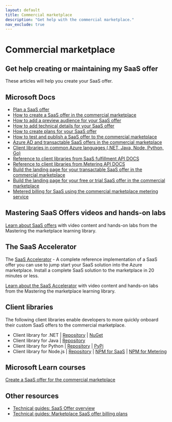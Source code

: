 ```yaml
---
layout: default
title: Commercial marketplace
description: "Get help with the commercial marketplace."
nav_exclude: true
---
```


# Commercial marketplace

## Get help creating or maintaining my SaaS offer

These articles will help you create your SaaS offer. 

## Microsoft Docs

- [Plan a SaaS offer](http://https://docs.microsoft.com/azure/marketplace/plan-saas-offer)
- [How to create a SaaS offer in the commercial marketplace](https://docs.microsoft.com/azure/marketplace/create-new-saas-offer)
- [How to add a preview audience for your SaaS offer](https://docs.microsoft.com/azure/marketplace/create-new-saas-offer-preview)
- [How to add technical details for your SaaS offer](https://docs.microsoft.com/azure/marketplace/create-new-saas-offer-technical)
- [How to create plans for your SaaS offer](https://docs.microsoft.com/azure/marketplace/create-new-saas-offer-plans)
- [How to test and publish a SaaS offer to the commercial marketplace](https://docs.microsoft.com/azure/marketplace/test-publish-saas-offer)
- [Azure AD and transactable SaaS offers in the commercial marketplace](https://docs.microsoft.com/azure/marketplace/azure-ad-saas)
- [Client libraries in common Azure languages (.NET, Java, Node, Python, Go)](#No-content-for-this-topic)
- [Reference to client libraries from SaaS fulfillment API DOCS](https://docs.microsoft.com/azure/marketplace/partner-center-portal/pc-saas-fulfillment-api-v2)
- [Reference to client libraries from Metering API DOCS](https://docs.microsoft.com/azure/marketplace/partner-center-portal/marketplace-metering-service-apis)
- [Build the landing page for your transactable SaaS offer in the commercial marketplace](https://docs.microsoft.com/azure/marketplace/azure-ad-transactable-saas-landing-page)
- [Build the landing page for your free or trial SaaS offer in the commercial marketplace](https://docs.microsoft.com/azure/marketplace/azure-ad-free-or-trial-landing-page)
- [Metered billing for SaaS using the commercial marketplace metering service](https://docs.microsoft.com/azure/marketplace/partner-center-portal/saas-metered-billing)

## Mastering SaaS Offers videos and hands-on labs

[Learn about SaaS offers](https://aka.ms/Mastering-the-Marketplace/saas) with video content and hands-on labs from the Mastering the marketplace learning library.

## The SaaS Accelerator

The [SaaS Accelerator](https://github.com/Azure/Commercial-Marketplace-SaaS-Accelerator) - A complete reference implementation of a SaaS offer you can use to jump start your SaaS solution into the Azure marketplace. Install a complete SaaS solution to the marketplace in 20 minutes or less.

[Learn about the SaaS Accelerator](https://aka.ms/Mastering-the-Marketplace/saas-accelerator) with video content and hands-on labs from the Mastering the marketplace learning library.

## Client libraries

The following client libraries enable developers to more quickly onboard their custom SaaS offers to the commercial marketplace.

- Client library for .NET | [Repository](https://github.com/microsoft/commercial-marketplace-client-dotnet) | [NuGet](https://www.nuget.org/packages/Marketplace.SaaS.Client)
- Client library for Java | [Repository](https://github.com/microsoft/commercial-marketplace-client-java)
- Client library for Python | [Repository](https://github.com/microsoft/commercial-marketplace-client-python) | [PyPi](https://pypi.org/project/azuremarketplace/)
- Client library for Node.js | [Repository](https://github.com/microsoft/commercial-marketplace-client-node) | [NPM for SaaS](https://www.npmjs.com/package/microsoft.marketplace.saas) | [NPM for Metering](https://www.npmjs.com/package/microsoft.marketplace.metering)

## Microsoft Learn courses

[Create a SaaS offer for the commercial marketplace](https://docs.microsoft.com/learn/modules/create-saas-offer-commercial-marketplace/)

## Other resources

- [Technical guides: SaaS Offer overview](https://assetsprod.microsoft.com/mpn/marketplace-saas-offer-overview.pptx)
- [Technical guides: Marketplace SaaS offer billing plans](https://partner.microsoft.com/asset/collection/commercial-marketplace-technical-guides#/)

